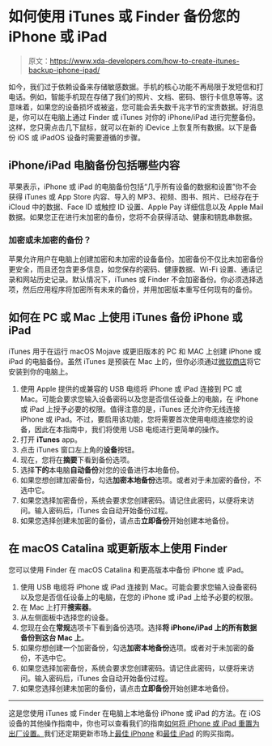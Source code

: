 # 如何使用 iTunes 或 Finder 备份您的 iPhone 或 iPad

> 原文：<https://www.xda-developers.com/how-to-create-itunes-backup-iphone-ipad/>

如今，我们过于依赖设备来存储敏感数据。手机的核心功能不再局限于发短信和打电话。例如，智能手机现在存储了我们的照片、文档、密码、银行卡信息等等。这意味着，如果您的设备损坏或被盗，您可能会丢失数千兆字节的宝贵数据。好消息是，你可以在电脑上通过 Finder 或 iTunes 对你的 iPhone/iPad 进行完整备份。这样，您只需点击几下鼠标，就可以在新的 iDevice 上恢复所有数据。以下是备份 iOS 或 iPadOS 设备时需要遵循的步骤。

## iPhone/iPad 电脑备份包括哪些内容

苹果表示，iPhone 或 iPad 的电脑备份包括“几乎所有设备的数据和设置”你不会获得 iTunes 或 App Store 内容、导入的 MP3、视频、图书、照片、已经存在于 iCloud 中的数据、Face ID 或触控 ID 设置、Apple Pay 详细信息以及 Apple Mail 数据。如果您正在进行未加密的备份，您将不会获得活动、健康和钥匙串数据。

### 加密或未加密的备份？

苹果允许用户在电脑上创建加密和未加密的设备备份。加密备份不仅比未加密备份更安全，而且还包含更多信息，如您保存的密码、健康数据、Wi-Fi 设置、通话记录和网站历史记录。默认情况下，iTunes 或 Finder 不会加密备份。你必须选择选项，然后应用程序将加密所有未来的备份，并用加密版本重写任何现有的备份。

## 如何在 PC 或 Mac 上使用 iTunes 备份 iPhone 或 iPad

iTunes 用于在运行 macOS Mojave 或更旧版本的 PC 和 MAC 上创建 iPhone 或 iPad 的电脑备份。虽然 iTunes 是预装在 Mac 上的，但你必须通过[微软商店](https://www.microsoft.com/en-us/p/itunes/9pb2mz1zmb1s)将它安装到你的电脑上。

1.  使用 Apple 提供的或兼容的 USB 电缆将 iPhone 或 iPad 连接到 PC 或 Mac。可能会要求您输入设备密码以及您是否信任设备上的电脑，在 iPhone 或 iPad 上授予必要的权限。值得注意的是，iTunes 还允许你无线连接 iPhone 或 iPad。不过，要启用该功能，您将需要首次使用电缆连接您的设备，因此在本指南中，我们将使用 USB 电缆进行更简单的操作。
2.  打开 **iTunes** app。
3.  点击 iTunes 窗口左上角的**设备**按钮。
4.  现在，您将在**摘要**下看到备份选项。
5.  选择**下的**本电脑**自动备份**对您的设备进行本地备份。
6.  如果您想创建加密备份，勾选**加密本地备份**选项。或者对于未加密的备份，不选中它。
7.  如果您选择加密备份，系统会要求您创建密码。请记住此密码，以便将来访问。输入密码后，iTunes 会自动开始备份过程。
8.  如果您选择创建未加密的备份，请点击**立即备份**开始创建本地备份。

## 在 macOS Catalina 或更新版本上使用 Finder

您可以使用 Finder 在 macOS Catalina 和更高版本中备份 iPhone 或 iPad。

1.  使用 USB 电缆将 iPhone 或 iPad 连接到 Mac。可能会要求您输入设备密码以及您是否信任设备上的电脑，在您的 iPhone 或 iPad 上给予必要的权限。
2.  在 Mac 上打开**搜索器**。
3.  从左侧面板中选择您的设备。
4.  您现在会在**常规**选项卡下看到备份选项。选择**将 iPhone/iPad 上的所有数据备份到这台 Mac 上**。
5.  如果你想创建一个加密备份，勾选**加密本地备份**选项。或者对于未加密的备份，不选中它。
6.  如果您选择加密备份，系统会要求您创建密码。请记住此密码，以便将来访问。输入密码后，iTunes 会自动开始备份过程。
7.  如果您选择创建未加密的备份，请点击**立即备份**开始创建本地备份。

* * *

这是您使用 iTunes 或 Finder 在电脑上本地备份 iPhone 或 iPad 的方法。在 iOS 设备的其他操作指南中，你也可以查看我们的指南[如何将 iPhone 或 iPad 重置为出厂设置。](https://www.xda-developers.com/how-to-factory-reset-iphone-ipad/)我们还定期更新市场上[最佳 iPhone](https://www.xda-developers.com/best-iphone/) 和[最佳 iPad](https://www.xda-developers.com/best-ipad/) 的购买指南。